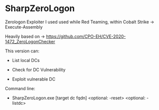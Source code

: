 # SharpZeroLogon

Zerologon Exploiter I used used while Red Teaming, within Cobalt Strike -> Execute-Assembly

Heavily based on -> https://github.com/CPO-EH/CVE-2020-1472_ZeroLogonChecker

This version can:

- List local DCs

- Check for DC Vulnerability

- Exploit vulnerable DC


Command line:

- SharpZeroLogon.exe [target dc fqdn] <optional: -reset> <optional: -listdc>

